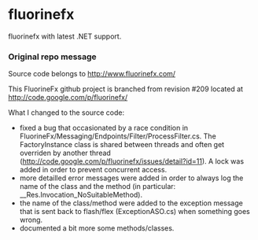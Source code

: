 # fluorinefx
fluorinefx with latest .NET support.

### Original repo message
Source code belongs to http://www.fluorinefx.com/

This FluorineFx github project is branched from revision #209 located at http://code.google.com/p/fluorinefx/

What I changed to the source code:
- fixed a bug that occasionated by a race condition in FluorineFx/Messaging/Endpoints/Filter/ProcessFilter.cs. The FactoryInstance class is shared between 
threads and often get overriden by another thread (http://code.google.com/p/fluorinefx/issues/detail?id=11). A lock was added in order to prevent concurrent access.
- more detailled error messages were added in order to always log the name of the class and the method (in particular: __Res.Invocation_NoSuitableMethod).
- the name of the class/method were added to the exception message that is sent back to flash/flex (ExceptionASO.cs) when something goes wrong.
- documented a bit more some methods/classes.
